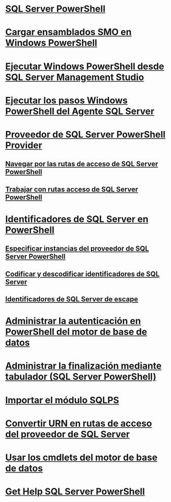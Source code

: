 # [SQL Server PowerShell](sql-server-powershell.md)
# [Cargar ensamblados SMO en Windows PowerShell](load-the-smo-assemblies-in-windows-powershell.md)
# [Ejecutar Windows PowerShell desde SQL Server Management Studio](run-windows-powershell-from-sql-server-management-studio.md)
# [Ejecutar los pasos Windows PowerShell del Agente SQL Server](run-windows-powershell-steps-in-sql-server-agent.md)
# [Proveedor de SQL Server PowerShell Provider](sql-server-powershell-provider.md)
## [Navegar por las rutas de acceso de SQL Server PowerShell](navigate-sql-server-powershell-paths.md)
## [Trabajar con rutas acceso de SQL Server PowerShell](work-with-sql-server-powershell-paths.md)
# [Identificadores de SQL Server en PowerShell](sql-server-identifiers-in-powershell.md)
## [Especificar instancias del proveedor de SQL Server PowerShell](specify-instances-in-the-sql-server-powershell-provider.md)
## [Codificar y descodificar identificadores de SQL Server](encode-and-decode-sql-server-identifiers.md)
## [Identificadores de SQL Server de escape](escape-sql-server-identifiers.md)
# [Administrar la autenticación en PowerShell del motor de base de datos](manage-authentication-in-database-engine-powershell.md)
# [Administrar la finalización mediante tabulador (SQL Server PowerShell)](manage-tab-completion-sql-server-powershell.md)
# [Importar el módulo SQLPS](../database-engine/import-the-sqlps-module.md)
# [Convertir URN en rutas de acceso del proveedor de SQL Server](../database-engine/convert-urns-to-sql-server-provider-paths.md)
# [Usar los cmdlets del motor de base de datos](../database-engine/use-the-database-engine-cmdlets.md)
# [Get Help SQL Server PowerShell](../database-engine/get-help-sql-server-powershell.md)

